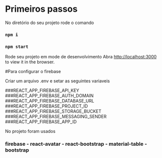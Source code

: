 # Primeiros passos


No diretório do seu projeto rode o comando

### `npm i `
### `npm start`

Rode seu projeto em mode de desenvolvimento
Abra [http://localhost:3000](http://localhost:3000) to view it in the browser.

#Para configurar o firebase

Criar um arquivo .env e setar as seguintes variaveis

###REACT_APP_FIREBASE_API_KEY
###REACT_APP_FIREBASE_AUTH_DOMAIN
###REACT_APP_FIREBASE_DATABASE_URL
###REACT_APP_FIREBASE_PROJECT_ID
###REACT_APP_FIREBASE_STORAGE_BUCKET
###REACT_APP_FIREBASE_MESSAGING_SENDER
###REACT_APP_FIREBASE_APP_ID

No projeto foram usados
### firebase - react-avatar - react-bootstrap - material-table - bootstrap
